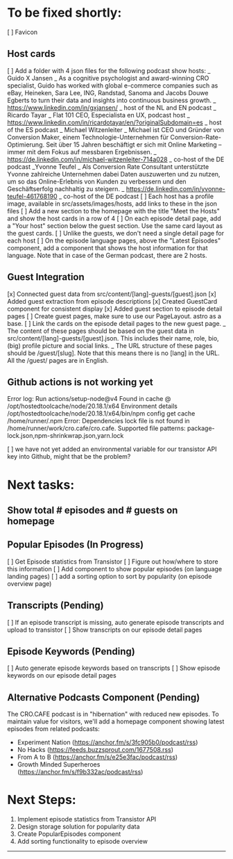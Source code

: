 # To be fixed shortly:

[ ] Favicon

## Host cards

[ ] Add a folder with 4 json files for the following podcast show hosts:
_ Guido X Jansen
_ As a cognitive psychologist and award-winning CRO specialist, Guido has worked with global e-commerce companies such as eBay, Heineken, Sara Lee, ING, Randstad, Sanoma and Jacobs Douwe Egberts to turn their data and insights into continuous business growth.
_ https://www.linkedin.com/in/gxjansen/
_ host of the NL and EN podcast
_ Ricardo Tayar
_ Flat 101 CEO, Especialista en UX, podcast host
_ https://www.linkedin.com/in/ricardotayar/en/?originalSubdomain=es
_ host of the ES podcast
_ Michael Witzenleiter
_ Michael ist CEO und Gründer von Conversion Maker, einem Technologie-Unternehmen für Conversion-Rate-Optimierung. Seit über 15 Jahren beschäftigt er sich mit Online Marketing – immer mit dem Fokus auf messbaren Ergebnissen.
_ https://de.linkedin.com/in/michael-witzenleiter-714a028
_ co-host of the DE podcast
_Yvonne Teufel
_ Als Conversion Rate Consultant unterstützte Yvonne zahlreiche Unternehmen dabei Daten auszuwerten und zu nutzen, um so das Online-Erlebnis von Kunden zu verbessern und den Geschäftserfolg nachhaltig zu steigern.
_ https://de.linkedin.com/in/yvonne-teufel-461768190
_ co-host of the DE podcast
[ ] Each host has a profile image, available in src/assets/images/hosts, add links to these in the json files
[ ] Add a new section to the homepage with the title "Meet the Hosts" and show the host cards in a row of 4
[ ] On each episode detail page, add a "Your host" section below the guest section. Use the same card layout as the guest cards.
[ ] Unlike the guests, we don't need a single detail page for each host
[ ] On the episode language pages, above the "Latest Episodes" component, add a component that shows the host information for that language. Note that in case of the German podcast, there are 2 hosts.

## Guest Integration

[x] Connected guest data from src/content/[lang]-guests/[guest].json
[x] Added guest extraction from episode descriptions
[x] Created GuestCard component for consistent display
[x] Added guest section to episode detail pages
[ ] Create guest pages, make sure to use our PageLayout. astro as a base.
[ ] Link the cards on the episode detail pages to the new guest page.
_ The content of these pages should be based on the guest data in src/content/[lang]-guests/[guest].json. This includes their name, role, bio, (big) profile picture and social links.
_ The URL structure of these pages should be /guest/[slug]. Note that this means there is no [lang] in the URL. All the /guest/ pages are in English.

## Github actions is not working yet

Error log:
Run actions/setup-node@v4
Found in cache @ /opt/hostedtoolcache/node/20.18.1/x64
Environment details
/opt/hostedtoolcache/node/20.18.1/x64/bin/npm config get cache
/home/runner/.npm
Error: Dependencies lock file is not found in /home/runner/work/cro.cafe/cro.cafe. Supported file patterns: package-lock.json,npm-shrinkwrap.json,yarn.lock

[ ] we have not yet added an environmental variable for our transistor API key into Github, might that be the problem?

# Next tasks:

## Show total # episodes and # guests on homepage

## Popular Episodes (In Progress)

[ ] Get Episode statistics from Transistor
[ ] Figure out how/where to store this information
[ ] Add component to show popular episodes (on language landing pages)
[ ] add a sorting option to sort by popularity (on episode overview page)

## Transcripts (Pending)

[ ] If an episode transcript is missing, auto generate episode transcripts and upload to transistor
[ ] Show transcripts on our episode detail pages

## Episode Keywords (Pending)

[ ] Auto generate episode keywords based on transcripts
[ ] Show episode keywords on our episode detail pages

## Alternative Podcasts Component (Pending)

The CRO.CAFE podcast is in "hibernation" with reduced new episodes. To maintain value for visitors, we'll add a homepage component showing latest episodes from related podcasts:

- Experiment Nation (https://anchor.fm/s/3fc905b0/podcast/rss)
- No Hacks (https://feeds.buzzsprout.com/1677508.rss)
- From A to B (https://anchor.fm/s/e25e3fac/podcast/rss)
- Growth Minded Superheroes (https://anchor.fm/s/f9b332ac/podcast/rss)

# Next Steps:

1. Implement episode statistics from Transistor API
2. Design storage solution for popularity data
3. Create PopularEpisodes component
4. Add sorting functionality to episode overview

---
